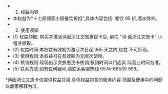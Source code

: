 - 1. 权益内容
- 本权益为"十七房郑家小厨餐饮折扣",具体内容包括: 餐饮 95 折,酒水除外。
- 2. 使用须知
- (1) 权益领取: 购买并激活诗画浙江文旅惠民卡后, 前往 "诗 画浙江文旅卡" 小程序领取。
- (2) 权益时间:本权益有效期为激活次日起 365 天之内,权益 不可折现。
- (3) 使用规则:本权益可在有效期内无限次使用。
- (4) 核销规则:现场出示文旅惠民卡核销,核销时间以门店实 际营业时间为准。
- (5) 联系方法:如有任何疑问,请联系客服热线 0574-86539 999。

*诗画浙江文旅卡仅提供权益兑换,具体权益包含的服务内容 范围及使用中的问题以商家解释为准。